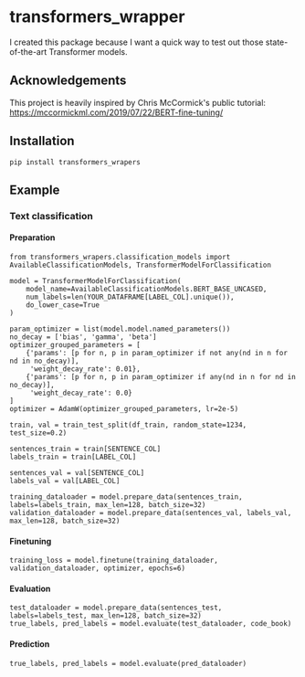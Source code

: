 # transformers_wrapper

I created this package because I want a quick way to test out those state-of-the-art Transformer models.

## Acknowledgements

This project is heavily inspired by Chris McCormick's public tutorial: https://mccormickml.com/2019/07/22/BERT-fine-tuning/

## Installation

`pip install transformers_wrapers`

## Example

### Text classification

#### Preparation

```{python}
from transformers_wrapers.classification_models import AvailableClassificationModels, TransformerModelForClassification

model = TransformerModelForClassification(
    model_name=AvailableClassificationModels.BERT_BASE_UNCASED,
    num_labels=len(YOUR_DATAFRAME[LABEL_COL].unique()),
    do_lower_case=True
)

param_optimizer = list(model.model.named_parameters())
no_decay = ['bias', 'gamma', 'beta']
optimizer_grouped_parameters = [
    {'params': [p for n, p in param_optimizer if not any(nd in n for nd in no_decay)],
     'weight_decay_rate': 0.01},
    {'params': [p for n, p in param_optimizer if any(nd in n for nd in no_decay)],
     'weight_decay_rate': 0.0}
]
optimizer = AdamW(optimizer_grouped_parameters, lr=2e-5)

train, val = train_test_split(df_train, random_state=1234, test_size=0.2)

sentences_train = train[SENTENCE_COL]
labels_train = train[LABEL_COL]

sentences_val = val[SENTENCE_COL]
labels_val = val[LABEL_COL]

training_dataloader = model.prepare_data(sentences_train, labels=labels_train, max_len=128, batch_size=32)
validation_dataloader = model.prepare_data(sentences_val, labels_val, max_len=128, batch_size=32)
```

#### Finetuning

```{python}
training_loss = model.finetune(training_dataloader, validation_dataloader, optimizer, epochs=6)
```

#### Evaluation

```{python}
test_dataloader = model.prepare_data(sentences_test, labels=labels_test, max_len=128, batch_size=32)
true_labels, pred_labels = model.evaluate(test_dataloader, code_book)
```

#### Prediction

```{python}
true_labels, pred_labels = model.evaluate(pred_dataloader)
```

